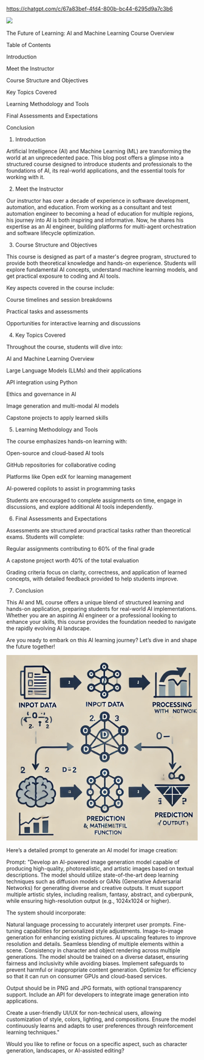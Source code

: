 https://chatgpt.com/c/67a83bef-4fd4-800b-bc44-6295d9a7c3b6

<img src="img/1.png" />

The Future of Learning: AI and Machine Learning Course Overview

Table of Contents

Introduction

Meet the Instructor

Course Structure and Objectives

Key Topics Covered

Learning Methodology and Tools

Final Assessments and Expectations

Conclusion

1. Introduction

Artificial Intelligence (AI) and Machine Learning (ML) are transforming the world at an unprecedented pace. This blog post offers a glimpse into a structured course designed to introduce students and professionals to the foundations of AI, its real-world applications, and the essential tools for working with it.

2. Meet the Instructor

Our instructor has over a decade of experience in software development, automation, and education. From working as a consultant and test automation engineer to becoming a head of education for multiple regions, his journey into AI is both inspiring and informative. Now, he shares his expertise as an AI engineer, building platforms for multi-agent orchestration and software lifecycle optimization.

3. Course Structure and Objectives

This course is designed as part of a master's degree program, structured to provide both theoretical knowledge and hands-on experience. Students will explore fundamental AI concepts, understand machine learning models, and get practical exposure to coding and AI tools.

Key aspects covered in the course include:

Course timelines and session breakdowns

Practical tasks and assessments

Opportunities for interactive learning and discussions

4. Key Topics Covered

Throughout the course, students will dive into:

AI and Machine Learning Overview

Large Language Models (LLMs) and their applications

API integration using Python

Ethics and governance in AI

Image generation and multi-modal AI models

Capstone projects to apply learned skills

5. Learning Methodology and Tools

The course emphasizes hands-on learning with:

Open-source and cloud-based AI tools

GitHub repositories for collaborative coding

Platforms like Open edX for learning management

AI-powered copilots to assist in programming tasks

Students are encouraged to complete assignments on time, engage in discussions, and explore additional AI tools independently.

6. Final Assessments and Expectations

Assessments are structured around practical tasks rather than theoretical exams. Students will complete:

Regular assignments contributing to 60% of the final grade

A capstone project worth 40% of the total evaluation

Grading criteria focus on clarity, correctness, and application of learned concepts, with detailed feedback provided to help students improve.

7. Conclusion

This AI and ML course offers a unique blend of structured learning and hands-on application, preparing students for real-world AI implementations. Whether you are an aspiring AI engineer or a professional looking to enhance your skills, this course provides the foundation needed to navigate the rapidly evolving AI landscape.

Are you ready to embark on this AI learning journey? Let’s dive in and shape the future together!


<img src="img/2.png" />


Here’s a detailed prompt to generate an AI model for image creation:

Prompt:
"Develop an AI-powered image generation model capable of producing high-quality, photorealistic, and artistic images based on textual descriptions. The model should utilize state-of-the-art deep learning techniques such as diffusion models or GANs (Generative Adversarial Networks) for generating diverse and creative outputs. It must support multiple artistic styles, including realism, fantasy, abstract, and cyberpunk, while ensuring high-resolution output (e.g., 1024x1024 or higher).

The system should incorporate:

Natural language processing to accurately interpret user prompts.
Fine-tuning capabilities for personalized style adjustments.
Image-to-image generation for enhancing existing pictures.
AI upscaling features to improve resolution and details.
Seamless blending of multiple elements within a scene.
Consistency in character and object rendering across multiple generations.
The model should be trained on a diverse dataset, ensuring fairness and inclusivity while avoiding biases. Implement safeguards to prevent harmful or inappropriate content generation. Optimize for efficiency so that it can run on consumer GPUs and cloud-based services.

Output should be in PNG and JPG formats, with optional transparency support. Include an API for developers to integrate image generation into applications.

Create a user-friendly UI/UX for non-technical users, allowing customization of style, colors, lighting, and compositions. Ensure the model continuously learns and adapts to user preferences through reinforcement learning techniques."

Would you like to refine or focus on a specific aspect, such as character generation, landscapes, or AI-assisted editing?